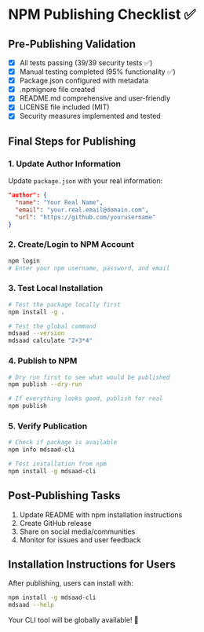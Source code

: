 # NPM Publishing Checklist ✅

## Pre-Publishing Validation
- [x] All tests passing (39/39 security tests ✅)
- [x] Manual testing completed (95% functionality ✅)
- [x] Package.json configured with metadata
- [x] .npmignore file created
- [x] README.md comprehensive and user-friendly
- [x] LICENSE file included (MIT)
- [x] Security measures implemented and tested

## Final Steps for Publishing

### 1. Update Author Information
Update `package.json` with your real information:
```json
"author": {
  "name": "Your Real Name",
  "email": "your.real.email@domain.com",
  "url": "https://github.com/yourusername"
}
```

### 2. Create/Login to NPM Account
```bash
npm login
# Enter your npm username, password, and email
```

### 3. Test Local Installation
```bash
# Test the package locally first
npm install -g .

# Test the global command
mdsaad --version
mdsaad calculate "2+3*4"
```

### 4. Publish to NPM
```bash
# Dry run first to see what would be published
npm publish --dry-run

# If everything looks good, publish for real
npm publish
```

### 5. Verify Publication
```bash
# Check if package is available
npm info mdsaad-cli

# Test installation from npm
npm install -g mdsaad-cli
```

## Post-Publishing Tasks
1. Update README with npm installation instructions
2. Create GitHub release
3. Share on social media/communities
4. Monitor for issues and user feedback

## Installation Instructions for Users
After publishing, users can install with:
```bash
npm install -g mdsaad-cli
mdsaad --help
```

Your CLI tool will be globally available! 🚀